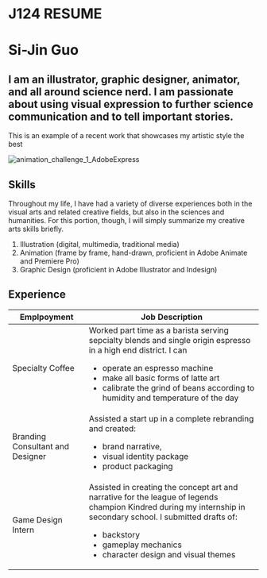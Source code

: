 # J124 RESUME
<h1>Si-Jin Guo</h1>
<h2>I am an illustrator, graphic designer, animator, and all around science nerd. I am passionate about using visual expression to further science communication and to tell important stories.</h2>
This is an example of a recent work that showcases my artistic style the best

![animation_challenge_1_AdobeExpress](https://github.com/mintyfresh8188/J124/assets/140226921/1218f8d9-d995-4aff-9f6b-7a69dabe6ebc)

<h2> Skills </h2>
Throughout my life, I have had a variety of diverse experiences both in the visual arts and related creative fields, but also in the sciences and humanities. For this portion, though, I will simply summarize my creative arts skills briefly.

1. Illustration (digital, multimedia, traditional media)
1. Animation (frame by frame, hand-drawn, proficient in Adobe Animate and Premiere Pro)
1. Graphic Design (proficient in Adobe Illustrator and Indesign)

<h2> Experience </h2>

| Emplpoyment   | Job Description |
| ----------- | ----------- |
| Specialty Coffee | Worked part time as a barista serving sepcialty blends and single origin espresso in a high end district. I can <ul><li>operate an espresso machine </li><li>make all basic forms of latte art</li><li>calibrate the grind of beans according to humidity and temperature of the day</li></ul>|
| Branding Consultant and Designer  | Assisted a start up in a complete rebranding and created:<ul><li>brand narrative,</li><li>visual identity package</li><li>product packaging</li></ul>|
| Game Design Intern  | Assisted in creating the concept art and narrative for the league of legends champion Kindred during my internship in secondary school. I submitted drafts of: <ul><li>backstory</li><li>gameplay mechanics</li><li>character design and visual themes</li></ul>|


